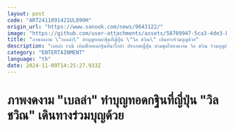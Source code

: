 ```yaml
---
layout: post
code: "ART2411091421UL899H"
origin_url: "https://www.sanook.com/news/9643122/"
image: "https://github.com/user-attachments/assets/58709947-5ca3-4de3-b140-48d25c7b9316"
title: "ภาพงดงาม \"เบลล่า\" ทำบุญทอดกฐินที่ญี่ปุ่น \"วิล ชวิณ\" เดินทางร่วมบุญด้วย"
description: "เบลล่า ราณี เหินฟ้าทอดกฐินที่นาโกย่า ประเทศญี่ปุ่น สวมชุดไทยงดงาม วิล ชวิณ ร่วมบุญด้วย"
category: "ENTERTAINMENT"
language: "th"
date: 2024-11-09T14:25:27.933Z
---
```


# ภาพงดงาม "เบลล่า" ทำบุญทอดกฐินที่ญี่ปุ่น "วิล ชวิณ" เดินทางร่วมบุญด้วย